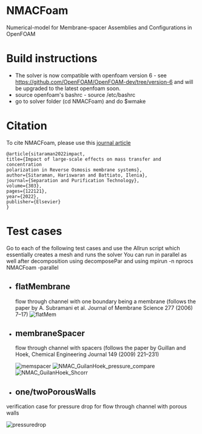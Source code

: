 # NMACFoam
Numerical-model for Membrane-spacer Assemblies and Configurations in OpenFOAM


# Build instructions
* The solver is now compatible with openfoam version 6 - see https://github.com/OpenFOAM/OpenFOAM-dev/tree/version-6 
and will be upgraded to the latest openfoam soon.
* source openfoam's bashrc - source <path-to-OpenFoam-dev>/etc/bashrc
* go to solver folder (cd NMACFoam) and do $wmake

# Citation

To cite NMACFoam, please use this [journal article](https://doi.org/10.1016/j.seppur.2022.122121)

```
@article{sitaraman2022impact,
title={Impact of large-scale effects on mass transfer and concentration
polarization in Reverse Osmosis membrane systems},
author={Sitaraman, Hariswaran and Battiato, Ilenia},
journal={Separation and Purification Technology},
volume={303},
pages={122121},
year={2022},
publisher={Elsevier}
}
```
  
# Test cases
  Go to each of the following test cases and use the Allrun script which essentially creates a mesh and runs the solver
  You can run in parallel as well after decomposition using decomposePar and using mpirun -n nprocs NMACFoam -parallel
  
* ## flatMembrane
  flow through channel with one boundary being a membrane (follows the paper by A. Subramani et al. Journal of Membrane Science 277 (2006) 7–17)
  ![flatMem](https://user-images.githubusercontent.com/7399475/119549154-2e806100-bd54-11eb-94cd-3667268006ee.png)
 
* ## membraneSpacer
  flow through channel with spacers (follows the paper by Guillan and Hoek, Chemical Engineering Journal 149 (2009) 221–231)
 
  ![memspacer](https://user-images.githubusercontent.com/7399475/119550594-d64a5e80-bd55-11eb-8e84-33c858c88e77.png)
  ![NMAC_GuilanHoek_pressure_compare](https://user-images.githubusercontent.com/7399475/120541953-c3fca000-c3a7-11eb-9fe5-9ab4a88cc60f.png)
  ![NMAC_GuilanHoek_Shcorr](https://user-images.githubusercontent.com/7399475/120541968-c6f79080-c3a7-11eb-9b2b-aa6287d348d6.png)

 * ## one/twoPorousWalls
  verification case for pressure drop for flow through channel with porous walls
  
  ![pressuredrop](https://user-images.githubusercontent.com/7399475/119553401-e0ba2780-bd58-11eb-9c35-b82ac01c2a50.png)

  
